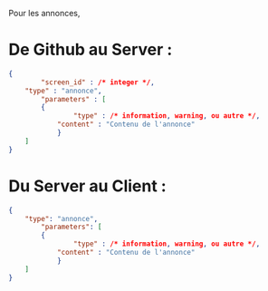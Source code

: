 Pour les annonces, 
# De Github au Server : 
```json
{
    	"screen_id" : /* integer */,
	"type" : "annonce",
    	"parameters" : [
		{ 
        		"type" : /* information, warning, ou autre */,
			"content" : "Contenu de l'annonce"
    		}
	]
}
```
# Du Server au Client : 
```json
{
	"type": "annonce",
    	"parameters": [
		{
        		"type" : /* information, warning, ou autre */,
			"content" : "Contenu de l'annonce"
    		}
	]
}
```
